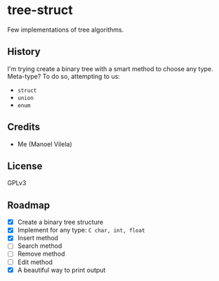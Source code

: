 # tree-struct

Few implementations of tree algorithms.

## History

I'm trying create a binary tree with a smart method to choose any type. 
Meta-type? To do so, attempting to us:
  * `struct`
  * `union`
  * `enum`

## Credits

  * Me (Manoel Vilela)

## License

GPLv3

## Roadmap
  - [X] Create a binary tree structure
  - [X] Implement for any type: ```C
  char, int, float```
  - [X] Insert method
  - [ ] Search method
  - [ ] Remove method
  - [ ] Edit method
  - [X] A beautiful way to print output
